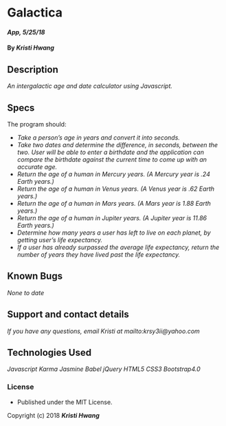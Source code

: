 # Galactica

#### _App, 5/25/18_

#### By _**Kristi Hwang**_

## Description
_An intergalactic age and date calculator using Javascript._

## Specs
The program should:
* _Take a person’s age in years and convert it into seconds._
* _Take two dates and determine the difference, in seconds, between the two. User will be able to enter a birthdate and the application can compare the birthdate against the current time to come up with an accurate age._
* _Return the age of a human in Mercury years. (A Mercury year is .24 Earth years.)_
* _Return the age of a human in Venus years. (A Venus year is .62 Earth years.)_
* _Return the age of a human in Mars years. (A Mars year is 1.88 Earth years.)_
* _Return the age of a human in Jupiter years. (A Jupiter year is 11.86 Earth years.)_
* _Determine how many years a user has left to live on each planet, by getting user’s life expectancy._
* _If a user has already surpassed the average life expectancy, return the number of years they have lived past the life expectancy._


## Known Bugs

_None to date_

## Support and contact details

_If you have any questions, email Kristi at mailto:krsy3ii@yahoo.com_

## Technologies Used

_Javascript_
_Karma_
_Jasmine_
_Babel_
_jQuery_
_HTML5_
_CSS3_
_Bootstrap4.0_

### License
* Published under the MIT License.

Copyright (c) 2018 **_Kristi Hwang_**
